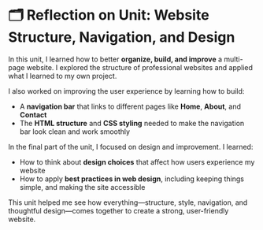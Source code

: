 # 🗂️ Reflection on Unit: Website Structure, Navigation, and Design

In this unit, I learned how to better **organize, build, and improve** a multi-page website. I explored the structure of professional websites and applied what I learned to my own project.

I also worked on improving the user experience by learning how to build:

- A **navigation bar** that links to different pages like **Home**, **About**, and **Contact**  
- The **HTML structure** and **CSS styling** needed to make the navigation bar look clean and work smoothly  

In the final part of the unit, I focused on design and improvement. I learned:

- How to think about **design choices** that affect how users experience my website  
- How to apply **best practices in web design**, including keeping things simple, and making the site accessible  

This unit helped me see how everything—structure, style, navigation, and thoughtful design—comes together to create a strong, user-friendly website.
